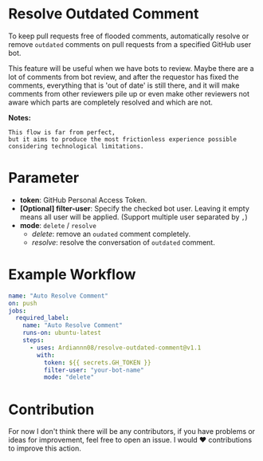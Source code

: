 # Resolve Outdated Comment

To keep pull requests free of flooded comments, automatically resolve or remove `outdated` comments on pull requests from a specified GitHub user bot.

This feature will be useful when we have bots to review. Maybe there are a lot of comments from bot review, and after the requestor has fixed the comments, everything that is 'out of date' is still there, and it will make comments from other reviewers pile up or even make other reviewers not aware which parts are completely resolved and which are not.


**Notes:**
```
This flow is far from perfect, 
but it aims to produce the most frictionless experience possible considering technological limitations.
```

# Parameter
- **token**: GitHub Personal Access Token.
- **[Optional] filter-user**: Specify the checked bot user. Leaving it empty means all user will be applied. (Support multiple user separated by `,`)
- **mode**: `delete` / `resolve`
  - *delete*: remove an `oudated` comment completely.
  - *resolve*: resolve the conversation of `outdated` comment.

# Example Workflow

```yaml
name: "Auto Resolve Comment"
on: push
jobs:
  required_label:
    name: "Auto Resolve Comment"
    runs-on: ubuntu-latest
    steps:
      - uses: Ardiannn08/resolve-outdated-comment@v1.1
        with:
          token: ${{ secrets.GH_TOKEN }}
          filter-user: "your-bot-name"
          mode: "delete"
```

# Contribution
For now I don't think there will be any contributors, if you have problems or ideas for improvement, feel free to open an issue. I would ❤️ contributions to improve this action. 
